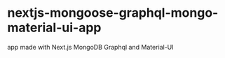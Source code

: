 # nextjs-mongoose-graphql-mongo-material-ui-app
app made with Next.js MongoDB Graphql and Material-UI
